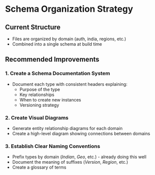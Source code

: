 # Schema Organization Strategy

## Current Structure
- Files are organized by domain (auth, india, regions, etc.)
- Combined into a single schema at build time

## Recommended Improvements

### 1. Create a Schema Documentation System
- Document each type with consistent headers explaining:
  - Purpose of the type
  - Key relationships
  - When to create new instances
  - Versioning strategy

### 2. Create Visual Diagrams
- Generate entity relationship diagrams for each domain
- Create a high-level diagram showing connections between domains

### 3. Establish Clear Naming Conventions
- Prefix types by domain (_Indian_, _Geo_, etc.) - already doing this well
- Document the meaning of suffixes (_Version_, _Region_, etc.)
- Create a glossary of terms 
